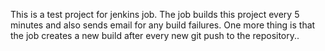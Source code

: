 This is a test project for jenkins job. The job builds this project
every 5 minutes and also sends email for any build failures.
One more thing is that the job creates a new build after every new git push to the repository..
